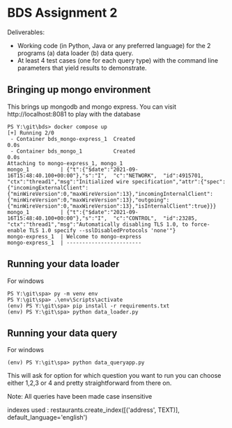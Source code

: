 # BDS Assignment 2
Deliverables:
- Working code (in Python, Java or any preferred language) for the 2 programs (a) data loader (b) data query.
- At least 4 test cases (one for each query type) with the command line parameters that yield results to demonstrate.
## Bringing up mongo environment
This brings up mongodb and mongo express. You can visit http://localhost:8081 to play with the database
```
PS Y:\git\bds> docker compose up
[+] Running 2/0
 - Container bds_mongo-express_1  Created                                                                          0.0s
 - Container bds_mongo_1          Created                                                                          0.0s
Attaching to mongo-express_1, mongo_1
mongo_1          | {"t":{"$date":"2021-09-16T15:48:40.100+00:00"},"s":"I",  "c":"NETWORK",  "id":4915701, "ctx":"thread1","msg":"Initialized wire specification","attr":{"spec":{"incomingExternalClient":{"minWireVersion":0,"maxWireVersion":13},"incomingInternalClient":{"minWireVersion":0,"maxWireVersion":13},"outgoing":{"minWireVersion":0,"maxWireVersion":13},"isInternalClient":true}}}
mongo_1          | {"t":{"$date":"2021-09-16T15:48:40.100+00:00"},"s":"I",  "c":"CONTROL",  "id":23285,   "ctx":"thread1","msg":"Automatically disabling TLS 1.0, to force-enable TLS 1.0 specify --sslDisabledProtocols 'none'"}
mongo-express_1  | Welcome to mongo-express
mongo-express_1  | ------------------------
```
## Running your data loader
For windows
```
PS Y:\git\spa> py -m venv env
PS Y:\git\spa> .\env\Scripts\activate
(env) PS Y:\git\spa> pip install -r requirements.txt
(env) PS Y:\git\spa> python data_loader.py
```

## Running your data query 
For windows
```
(env) PS Y:\git\spa> python data_queryapp.py

```
This will ask for option for which question you want to run you can choose either 1,2,3 or 4
and pretty straightforward from there on.

Note: All queries have been made case insensitive

indexes used : restaurants.create_index([('address', TEXT)], default_language='english')